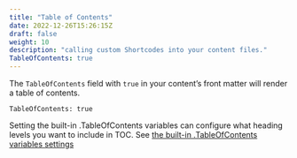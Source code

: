 ```yaml
---
title: "Table of Contents"
date: 2022-12-26T15:26:15Z
draft: false
weight: 10
description: "calling custom Shortcodes into your content files."
TableOfContents: true
---
```


The `TableOfContents` field with `true` in your content’s front matter will render a table of contents.

```
TableOfContents: true
```

Setting the built-in .TableOfContents variables can configure what heading levels you want to include in TOC. See [the built-in .TableOfContents variables settings](https://gohugo.io/getting-started/configuration-markup/#table-of-contents)


